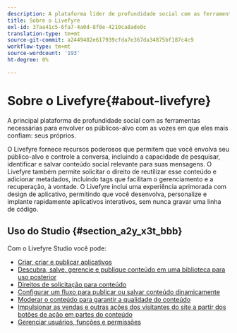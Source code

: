 ```yaml
---
description: A plataforma líder de profundidade social com as ferramentas necessárias para engajar os públicos-alvo com as vozes que eles mais confiam.
title: Sobre o Livefyre
exl-id: 37aa41c5-6fa7-4a0d-8f8e-4210ca8ade0c
translation-type: tm+mt
source-git-commit: a2449482e617939cfda7e367da34875bf187c4c9
workflow-type: tm+mt
source-wordcount: '193'
ht-degree: 0%

---
```


# Sobre o Livefyre{#about-livefyre}

A principal plataforma de profundidade social com as ferramentas necessárias para envolver os públicos-alvo com as vozes em que eles mais confiam: seus próprios.

O Livefyre fornece recursos poderosos que permitem que você envolva seu público-alvo e controle a conversa, incluindo a capacidade de pesquisar, identificar e salvar conteúdo social relevante para suas mensagens. O Livefyre também permite solicitar o direito de reutilizar esse conteúdo e adicionar metadados, incluindo tags que facilitam o gerenciamento e a recuperação, à vontade. O Livefyre inclui uma experiência aprimorada com design de aplicativo, permitindo que você desenvolva, personalize e implante rapidamente aplicativos interativos, sem nunca gravar uma linha de código.

## Uso do Studio {#section_a2y_x3t_bbb}

Com o Livefyre Studio você pode:

* [Criar, criar e publicar aplicativos](c-about-apps/c-about-apps.md#c_about_apps)
* [Descubra, salve, gerencie e publique conteúdo em uma biblioteca para uso posterior](c-library/c-assets/c-assets.md)
* [Direitos de solicitação para conteúdo](c-how-requesting-rights-works/t-send-a-rights-request-to-own-a-digital-asset.md#t_send_a_rights_request_to_own_a_digital_asset)
* [Configurar um fluxo para publicar ou salvar conteúdo dinamicamente](c-streams/t-create-a-new-stream.md#t_create_a_new_stream)
* [Moderar o conteúdo para garantir a qualidade do conteúdo](c-features-livefyre/c-about-moderation/c-setting-up-moderation.md#c_setting_up_moderation)
* [Impulsionar as vendas e outras ações dos visitantes do site a partir dos botões de ação em partes do conteúdo](c-features-livefyre/c-ugc-commerce.md#c_ugc_commerce)
* [Gerenciar usuários, funções e permissões](c-about-apps/c-about-apps.md#c_about_apps)
